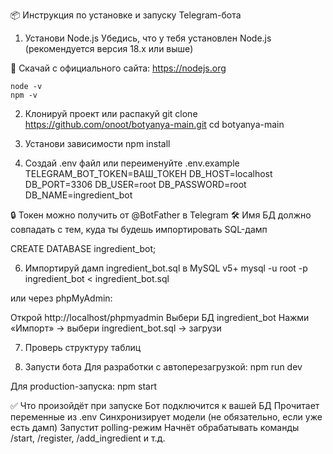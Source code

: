📦 Инструкция по установке и запуску Telegram-бота
1. Установи Node.js
Убедись, что у тебя установлен Node.js (рекомендуется версия 18.x или выше)

🔗 Скачай с официального сайта: https://nodejs.org

```
node -v
npm -v
```

2. Клонируй проект или распакуй
git clone https://github.com/onoot/botyanya-main.git 
cd botyanya-main

3. Установи зависимости
npm install

4. Создай .env файл или переименуйте .env.example
TELEGRAM_BOT_TOKEN=ВАШ_ТОКЕН
DB_HOST=localhost
DB_PORT=3306
DB_USER=root
DB_PASSWORD=root
DB_NAME=ingredient_bot

🔒 Токен можно получить от @BotFather в Telegram
🛠 Имя БД должно совпадать с тем, куда ты будешь импортировать SQL-дамп

CREATE DATABASE ingredient_bot;

6. Импортируй дамп ingredient_bot.sql в MySQL v5+
mysql -u root -p ingredient_bot < ingredient_bot.sql

или через phpMyAdmin:

Открой http://localhost/phpmyadmin
Выбери БД ingredient_bot
Нажми «Импорт» → выбери ingredient_bot.sql → загрузи

7. Проверь структуру таблиц

8. Запусти бота
Для разработки с автоперезагрузкой:
npm run dev

Для production-запуска:
npm start

✅ Что произойдёт при запуске
Бот подключится к вашей БД
Прочитает переменные из .env
Синхронизирует модели (не обязательно, если уже есть дамп)
Запустит polling-режим
Начнёт обрабатывать команды /start, /register, /add_ingredient и т.д.
